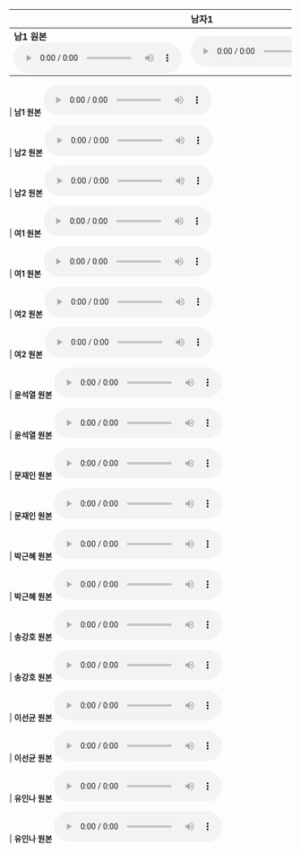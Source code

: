 | | **남자1** | **남자2** | **여자1** | **여자2** | **윤석열** | **문재인** | **박근혜** | **송강호** | **이선균** | **유인나** |
| :--- | :--- | :--- | :--- | :--- | :--- | :--- | :--- | :--- | :--- | :--- |
| **남1 원본** <audio src="files/hubert-discrete/남1.wav" controls preload/> |<audio src="files/hubert-discrete/남1-남1_denoised.wav" controls preload/> |<audio src="files/hubert-discrete/남1-남2_denoised.wav" controls preload/> |<audio src="files/hubert-discrete/남1-여1_denoised.wav" controls preload/> |<audio src="files/hubert-discrete/남1-여2_denoised.wav" controls preload/> |<audio src="files/hubert-discrete/남1-윤석열_denoised.wav" controls preload/> |<audio src="files/hubert-discrete/남1-문재인_denoised.wav" controls preload/> |<audio src="files/hubert-discrete/남1-박근혜_denoised.wav" controls preload/> |<audio src="files/hubert-discrete/남1-송강호_denoised.wav" controls preload/> |<audio src="files/hubert-discrete/남1-이선균_denoised.wav" controls preload/> |<audio src="files/hubert-discrete/남1-유인나_denoised.wav" controls preload/> |

| **남1 원본** <audio src="files/hubert-discrete/남1.wav" controls preload/> |<audio src="files/starganv2-vc/남1-남1_denoised.wav" controls preload/> |<audio src="files/starganv2-vc/남1-남2_denoised.wav" controls preload/> |<audio src="files/starganv2-vc/남1-여1_denoised.wav" controls preload/> |<audio src="files/starganv2-vc/남1-여2_denoised.wav" controls preload/> |<audio src="files/starganv2-vc/남1-윤석열_denoised.wav" controls preload/> |<audio src="files/starganv2-vc/남1-문재인_denoised.wav" controls preload/> |<audio src="files/starganv2-vc/남1-박근혜_denoised.wav" controls preload/> |<audio src="files/starganv2-vc/남1-송강호_denoised.wav" controls preload/> |<audio src="files/starganv2-vc/남1-이선균_denoised.wav" controls preload/> |<audio src="files/starganv2-vc/남1-유인나_denoised.wav" controls preload/> |

| **남2 원본** <audio src="files/hubert-discrete/남2.wav" controls preload/> |<audio src="files/hubert-discrete/남2-남1_denoised.wav" controls preload/> |<audio src="files/hubert-discrete/남2-남2_denoised.wav" controls preload/> |<audio src="files/hubert-discrete/남2-여1_denoised.wav" controls preload/> |<audio src="files/hubert-discrete/남2-여2_denoised.wav" controls preload/> |<audio src="files/hubert-discrete/남2-윤석열_denoised.wav" controls preload/> |<audio src="files/hubert-discrete/남2-문재인_denoised.wav" controls preload/> |<audio src="files/hubert-discrete/남2-박근혜_denoised.wav" controls preload/> |<audio src="files/hubert-discrete/남2-송강호_denoised.wav" controls preload/> |<audio src="files/hubert-discrete/남2-이선균_denoised.wav" controls preload/> |<audio src="files/hubert-discrete/남2-유인나_denoised.wav" controls preload/> |

| **남2 원본** <audio src="files/hubert-discrete/남2.wav" controls preload/> |<audio src="files/starganv2-vc/남2-남1_denoised.wav" controls preload/> |<audio src="files/starganv2-vc/남2-남2_denoised.wav" controls preload/> |<audio src="files/starganv2-vc/남2-여1_denoised.wav" controls preload/> |<audio src="files/starganv2-vc/남2-여2_denoised.wav" controls preload/> |<audio src="files/starganv2-vc/남2-윤석열_denoised.wav" controls preload/> |<audio src="files/starganv2-vc/남2-문재인_denoised.wav" controls preload/> |<audio src="files/starganv2-vc/남2-박근혜_denoised.wav" controls preload/> |<audio src="files/starganv2-vc/남2-송강호_denoised.wav" controls preload/> |<audio src="files/starganv2-vc/남2-이선균_denoised.wav" controls preload/> |<audio src="files/starganv2-vc/남2-유인나_denoised.wav" controls preload/> |

| **여1 원본** <audio src="files/hubert-discrete/여1.wav" controls preload/> |<audio src="files/hubert-discrete/여1-남1_denoised.wav" controls preload/> |<audio src="files/hubert-discrete/여1-남2_denoised.wav" controls preload/> |<audio src="files/hubert-discrete/여1-여1_denoised.wav" controls preload/> |<audio src="files/hubert-discrete/여1-여2_denoised.wav" controls preload/> |<audio src="files/hubert-discrete/여1-윤석열_denoised.wav" controls preload/> |<audio src="files/hubert-discrete/여1-문재인_denoised.wav" controls preload/> |<audio src="files/hubert-discrete/여1-박근혜_denoised.wav" controls preload/> |<audio src="files/hubert-discrete/여1-송강호_denoised.wav" controls preload/> |<audio src="files/hubert-discrete/여1-이선균_denoised.wav" controls preload/> |<audio src="files/hubert-discrete/여1-유인나_denoised.wav" controls preload/> |

| **여1 원본** <audio src="files/hubert-discrete/여1.wav" controls preload/> |<audio src="files/starganv2-vc/여1-남1_denoised.wav" controls preload/> |<audio src="files/starganv2-vc/여1-남2_denoised.wav" controls preload/> |<audio src="files/starganv2-vc/여1-여1_denoised.wav" controls preload/> |<audio src="files/starganv2-vc/여1-여2_denoised.wav" controls preload/> |<audio src="files/starganv2-vc/여1-윤석열_denoised.wav" controls preload/> |<audio src="files/starganv2-vc/여1-문재인_denoised.wav" controls preload/> |<audio src="files/starganv2-vc/여1-박근혜_denoised.wav" controls preload/> |<audio src="files/starganv2-vc/여1-송강호_denoised.wav" controls preload/> |<audio src="files/starganv2-vc/여1-이선균_denoised.wav" controls preload/> |<audio src="files/starganv2-vc/여1-유인나_denoised.wav" controls preload/> |

| **여2 원본** <audio src="files/hubert-discrete/여2.wav" controls preload/> |<audio src="files/hubert-discrete/여2-남1_denoised.wav" controls preload/> |<audio src="files/hubert-discrete/여2-남2_denoised.wav" controls preload/> |<audio src="files/hubert-discrete/여2-여1_denoised.wav" controls preload/> |<audio src="files/hubert-discrete/여2-여2_denoised.wav" controls preload/> |<audio src="files/hubert-discrete/여2-윤석열_denoised.wav" controls preload/> |<audio src="files/hubert-discrete/여2-문재인_denoised.wav" controls preload/> |<audio src="files/hubert-discrete/여2-박근혜_denoised.wav" controls preload/> |<audio src="files/hubert-discrete/여2-송강호_denoised.wav" controls preload/> |<audio src="files/hubert-discrete/여2-이선균_denoised.wav" controls preload/> |<audio src="files/hubert-discrete/여2-유인나_denoised.wav" controls preload/> |

| **여2 원본** <audio src="files/hubert-discrete/여2.wav" controls preload/> |<audio src="files/starganv2-vc/여2-남1_denoised.wav" controls preload/> |<audio src="files/starganv2-vc/여2-남2_denoised.wav" controls preload/> |<audio src="files/starganv2-vc/여2-여1_denoised.wav" controls preload/> |<audio src="files/starganv2-vc/여2-여2_denoised.wav" controls preload/> |<audio src="files/starganv2-vc/여2-윤석열_denoised.wav" controls preload/> |<audio src="files/starganv2-vc/여2-문재인_denoised.wav" controls preload/> |<audio src="files/starganv2-vc/여2-박근혜_denoised.wav" controls preload/> |<audio src="files/starganv2-vc/여2-송강호_denoised.wav" controls preload/> |<audio src="files/starganv2-vc/여2-이선균_denoised.wav" controls preload/> |<audio src="files/starganv2-vc/여2-유인나_denoised.wav" controls preload/> |

| **윤석열 원본** <audio src="files/hubert-discrete/윤석열.wav" controls preload/> |<audio src="files/hubert-discrete/윤석열-남1_denoised.wav" controls preload/> |<audio src="files/hubert-discrete/윤석열-남2_denoised.wav" controls preload/> |<audio src="files/hubert-discrete/윤석열-여1_denoised.wav" controls preload/> |<audio src="files/hubert-discrete/윤석열-여2_denoised.wav" controls preload/> |<audio src="files/hubert-discrete/윤석열-윤석열_denoised.wav" controls preload/> |<audio src="files/hubert-discrete/윤석열-문재인_denoised.wav" controls preload/> |<audio src="files/hubert-discrete/윤석열-박근혜_denoised.wav" controls preload/> |<audio src="files/hubert-discrete/윤석열-송강호_denoised.wav" controls preload/> |<audio src="files/hubert-discrete/윤석열-이선균_denoised.wav" controls preload/> |<audio src="files/hubert-discrete/윤석열-유인나_denoised.wav" controls preload/> |

| **윤석열 원본** <audio src="files/hubert-discrete/윤석열.wav" controls preload/> |<audio src="files/starganv2-vc/윤석열-남1_denoised.wav" controls preload/> |<audio src="files/starganv2-vc/윤석열-남2_denoised.wav" controls preload/> |<audio src="files/starganv2-vc/윤석열-여1_denoised.wav" controls preload/> |<audio src="files/starganv2-vc/윤석열-여2_denoised.wav" controls preload/> |<audio src="files/starganv2-vc/윤석열-윤석열_denoised.wav" controls preload/> |<audio src="files/starganv2-vc/윤석열-문재인_denoised.wav" controls preload/> |<audio src="files/starganv2-vc/윤석열-박근혜_denoised.wav" controls preload/> |<audio src="files/starganv2-vc/윤석열-송강호_denoised.wav" controls preload/> |<audio src="files/starganv2-vc/윤석열-이선균_denoised.wav" controls preload/> |<audio src="files/starganv2-vc/윤석열-유인나_denoised.wav" controls preload/> |

| **문재인 원본** <audio src="files/hubert-discrete/문재인.wav" controls preload/> |<audio src="files/hubert-discrete/문재인-남1_denoised.wav" controls preload/> |<audio src="files/hubert-discrete/문재인-남2_denoised.wav" controls preload/> |<audio src="files/hubert-discrete/문재인-여1_denoised.wav" controls preload/> |<audio src="files/hubert-discrete/문재인-여2_denoised.wav" controls preload/> |<audio src="files/hubert-discrete/문재인-윤석열_denoised.wav" controls preload/> |<audio src="files/hubert-discrete/문재인-문재인_denoised.wav" controls preload/> |<audio src="files/hubert-discrete/문재인-박근혜_denoised.wav" controls preload/> |<audio src="files/hubert-discrete/문재인-송강호_denoised.wav" controls preload/> |<audio src="files/hubert-discrete/문재인-이선균_denoised.wav" controls preload/> |<audio src="files/hubert-discrete/문재인-유인나_denoised.wav" controls preload/> |

| **문재인 원본** <audio src="files/hubert-discrete/문재인.wav" controls preload/> |<audio src="files/starganv2-vc/문재인-남1_denoised.wav" controls preload/> |<audio src="files/starganv2-vc/문재인-남2_denoised.wav" controls preload/> |<audio src="files/starganv2-vc/문재인-여1_denoised.wav" controls preload/> |<audio src="files/starganv2-vc/문재인-여2_denoised.wav" controls preload/> |<audio src="files/starganv2-vc/문재인-윤석열_denoised.wav" controls preload/> |<audio src="files/starganv2-vc/문재인-문재인_denoised.wav" controls preload/> |<audio src="files/starganv2-vc/문재인-박근혜_denoised.wav" controls preload/> |<audio src="files/starganv2-vc/문재인-송강호_denoised.wav" controls preload/> |<audio src="files/starganv2-vc/문재인-이선균_denoised.wav" controls preload/> |<audio src="files/starganv2-vc/문재인-유인나_denoised.wav" controls preload/> |

| **박근혜 원본** <audio src="files/hubert-discrete/박근혜.wav" controls preload/> |<audio src="files/hubert-discrete/박근혜-남1_denoised.wav" controls preload/> |<audio src="files/hubert-discrete/박근혜-남2_denoised.wav" controls preload/> |<audio src="files/hubert-discrete/박근혜-여1_denoised.wav" controls preload/> |<audio src="files/hubert-discrete/박근혜-여2_denoised.wav" controls preload/> |<audio src="files/hubert-discrete/박근혜-윤석열_denoised.wav" controls preload/> |<audio src="files/hubert-discrete/박근혜-문재인_denoised.wav" controls preload/> |<audio src="files/hubert-discrete/박근혜-박근혜_denoised.wav" controls preload/> |<audio src="files/hubert-discrete/박근혜-송강호_denoised.wav" controls preload/> |<audio src="files/hubert-discrete/박근혜-이선균_denoised.wav" controls preload/> |<audio src="files/hubert-discrete/박근혜-유인나_denoised.wav" controls preload/> |

| **박근혜 원본** <audio src="files/hubert-discrete/박근혜.wav" controls preload/> |<audio src="files/starganv2-vc/박근혜-남1_denoised.wav" controls preload/> |<audio src="files/starganv2-vc/박근혜-남2_denoised.wav" controls preload/> |<audio src="files/starganv2-vc/박근혜-여1_denoised.wav" controls preload/> |<audio src="files/starganv2-vc/박근혜-여2_denoised.wav" controls preload/> |<audio src="files/starganv2-vc/박근혜-윤석열_denoised.wav" controls preload/> |<audio src="files/starganv2-vc/박근혜-문재인_denoised.wav" controls preload/> |<audio src="files/starganv2-vc/박근혜-박근혜_denoised.wav" controls preload/> |<audio src="files/starganv2-vc/박근혜-송강호_denoised.wav" controls preload/> |<audio src="files/starganv2-vc/박근혜-이선균_denoised.wav" controls preload/> |<audio src="files/starganv2-vc/박근혜-유인나_denoised.wav" controls preload/> |

| **송강호 원본** <audio src="files/hubert-discrete/송강호.wav" controls preload/> |<audio src="files/hubert-discrete/송강호-남1_denoised.wav" controls preload/> |<audio src="files/hubert-discrete/송강호-남2_denoised.wav" controls preload/> |<audio src="files/hubert-discrete/송강호-여1_denoised.wav" controls preload/> |<audio src="files/hubert-discrete/송강호-여2_denoised.wav" controls preload/> |<audio src="files/hubert-discrete/송강호-윤석열_denoised.wav" controls preload/> |<audio src="files/hubert-discrete/송강호-문재인_denoised.wav" controls preload/> |<audio src="files/hubert-discrete/송강호-박근혜_denoised.wav" controls preload/> |<audio src="files/hubert-discrete/송강호-송강호_denoised.wav" controls preload/> |<audio src="files/hubert-discrete/송강호-이선균_denoised.wav" controls preload/> |<audio src="files/hubert-discrete/송강호-유인나_denoised.wav" controls preload/> |

| **송강호 원본** <audio src="files/hubert-discrete/송강호.wav" controls preload/> |<audio src="files/starganv2-vc/송강호-남1_denoised.wav" controls preload/> |<audio src="files/starganv2-vc/송강호-남2_denoised.wav" controls preload/> |<audio src="files/starganv2-vc/송강호-여1_denoised.wav" controls preload/> |<audio src="files/starganv2-vc/송강호-여2_denoised.wav" controls preload/> |<audio src="files/starganv2-vc/송강호-윤석열_denoised.wav" controls preload/> |<audio src="files/starganv2-vc/송강호-문재인_denoised.wav" controls preload/> |<audio src="files/starganv2-vc/송강호-박근혜_denoised.wav" controls preload/> |<audio src="files/starganv2-vc/송강호-송강호_denoised.wav" controls preload/> |<audio src="files/starganv2-vc/송강호-이선균_denoised.wav" controls preload/> |<audio src="files/starganv2-vc/송강호-유인나_denoised.wav" controls preload/> |

| **이선균 원본** <audio src="files/hubert-discrete/이선균.wav" controls preload/> |<audio src="files/hubert-discrete/이선균-남1_denoised.wav" controls preload/> |<audio src="files/hubert-discrete/이선균-남2_denoised.wav" controls preload/> |<audio src="files/hubert-discrete/이선균-여1_denoised.wav" controls preload/> |<audio src="files/hubert-discrete/이선균-여2_denoised.wav" controls preload/> |<audio src="files/hubert-discrete/이선균-윤석열_denoised.wav" controls preload/> |<audio src="files/hubert-discrete/이선균-문재인_denoised.wav" controls preload/> |<audio src="files/hubert-discrete/이선균-박근혜_denoised.wav" controls preload/> |<audio src="files/hubert-discrete/이선균-송강호_denoised.wav" controls preload/> |<audio src="files/hubert-discrete/이선균-이선균_denoised.wav" controls preload/> |<audio src="files/hubert-discrete/이선균-유인나_denoised.wav" controls preload/> |

| **이선균 원본** <audio src="files/hubert-discrete/이선균.wav" controls preload/> |<audio src="files/starganv2-vc/이선균-남1_denoised.wav" controls preload/> |<audio src="files/starganv2-vc/이선균-남2_denoised.wav" controls preload/> |<audio src="files/starganv2-vc/이선균-여1_denoised.wav" controls preload/> |<audio src="files/starganv2-vc/이선균-여2_denoised.wav" controls preload/> |<audio src="files/starganv2-vc/이선균-윤석열_denoised.wav" controls preload/> |<audio src="files/starganv2-vc/이선균-문재인_denoised.wav" controls preload/> |<audio src="files/starganv2-vc/이선균-박근혜_denoised.wav" controls preload/> |<audio src="files/starganv2-vc/이선균-송강호_denoised.wav" controls preload/> |<audio src="files/starganv2-vc/이선균-이선균_denoised.wav" controls preload/> |<audio src="files/starganv2-vc/이선균-유인나_denoised.wav" controls preload/> |

| **유인나 원본** <audio src="files/hubert-discrete/유인나.wav" controls preload/> |<audio src="files/hubert-discrete/유인나-남1_denoised.wav" controls preload/> |<audio src="files/hubert-discrete/유인나-남2_denoised.wav" controls preload/> |<audio src="files/hubert-discrete/유인나-여1_denoised.wav" controls preload/> |<audio src="files/hubert-discrete/유인나-여2_denoised.wav" controls preload/> |<audio src="files/hubert-discrete/유인나-윤석열_denoised.wav" controls preload/> |<audio src="files/hubert-discrete/유인나-문재인_denoised.wav" controls preload/> |<audio src="files/hubert-discrete/유인나-박근혜_denoised.wav" controls preload/> |<audio src="files/hubert-discrete/유인나-송강호_denoised.wav" controls preload/> |<audio src="files/hubert-discrete/유인나-이선균_denoised.wav" controls preload/> |<audio src="files/hubert-discrete/유인나-유인나_denoised.wav" controls preload/> |

| **유인나 원본** <audio src="files/hubert-discrete/유인나.wav" controls preload/> |<audio src="files/starganv2-vc/유인나-남1_denoised.wav" controls preload/> |<audio src="files/starganv2-vc/유인나-남2_denoised.wav" controls preload/> |<audio src="files/starganv2-vc/유인나-여1_denoised.wav" controls preload/> |<audio src="files/starganv2-vc/유인나-여2_denoised.wav" controls preload/> |<audio src="files/starganv2-vc/유인나-윤석열_denoised.wav" controls preload/> |<audio src="files/starganv2-vc/유인나-문재인_denoised.wav" controls preload/> |<audio src="files/starganv2-vc/유인나-박근혜_denoised.wav" controls preload/> |<audio src="files/starganv2-vc/유인나-송강호_denoised.wav" controls preload/> |<audio src="files/starganv2-vc/유인나-이선균_denoised.wav" controls preload/> |<audio src="files/starganv2-vc/유인나-유인나_denoised.wav" controls preload/> |
